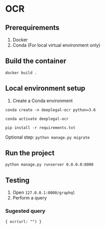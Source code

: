 # OCR

## Prerequirements

1. Docker
2. Conda (For local virtual environment only)

## Build the container

`docker build .`

## Local environment setup

1. Create a Conda environment

`conda create -n deeplegal-ocr python=3.6`

`conda activate deeplegal-ocr`

`pip install -r requirements.txt`

Optional step: `python manage.py migrate`

## Run the project

`python manage.py runserver 0.0.0.0:8000`

## Testing

1. Open `127.0.0.1:8000/graphql`
2. Perform a query

### Sugested query
``
{
  ocr(url: "")
}
``

